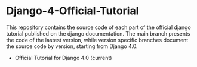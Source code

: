 # Django-4-Official-Tutorial
This repository contains the source code of each part of the official django tutorial published on the django documentation. The main branch presents the code of the lastest version, while version specific branches document the source code by version, starting from Django 4.0.

- Official Tutorial for Django 4.0 (current)
